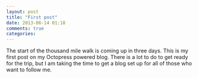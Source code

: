 ```yaml
---
layout: post
title: "First post"
date: 2013-06-14 01:18
comments: true
categories: 
---
```

The start of the thousand mile walk is coming up in three days.  This is my first post on my Octopress powered blog.  There is a lot to do to get ready for the trip, but I am taking the time to get a blog set up for all of those who want to follow me.